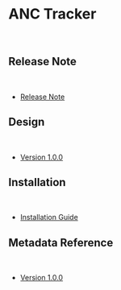# ANC Tracker
​
## Release Note
​
- [Release Note](#rmncah-anc-release-note)
​
## Design
​
- [Version 1.0.0](#rmncah-anc-design)
​
## Installation
​
- [Installation Guide](#rmncah-anc-installation)
​
## Metadata Reference
​
- [Version 1.0.0](https://packages.dhis2.org/en/RMNCAH_ANC/1.0.0/DHIS2.37/RMNCAH_AGG_COMPLETE_1.0.0_DHIS2.37.xlsx)
